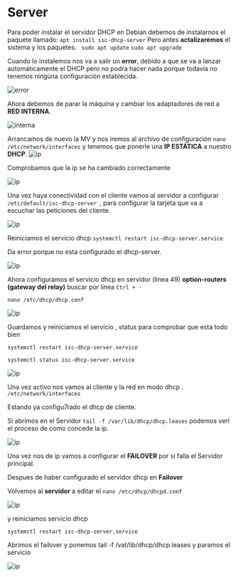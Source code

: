 # Server
Para poder instalar el servidor DHCP en Debian debemos de instalarnos el
paquete llamado:
`apt install isc-dhcp-server`
Pero antes **actalizaremos** el sistema y los paquetes.
` sudo apt update`
`sudo apt upgrade`

Cuando lo instalemos nos va a salir un **error**, debido a que se va a lanzar
automáticamente el DHCP pero no podra hacer nada porque todavia no tenemos
ningúna configuración establecida.

![error](img/1.png)

Ahora debemos de parar la máquina y cambiar los adaptadores de red a **RED
INTERNA**.

![interna](img/S1.png)

Arrancamos de nuevo la MV y nos iremos al archivo de configuración
`nano /etc/network/interfaces` y tenemos que ponerle una **IP ESTÁTICA** a nuestro
**DHCP**.
![ip](img/S2.png)

Comprobamos que la ip se ha cambiado  correctamente

![ip](img/S2.2.png)


Una vez haya conectividad con el cliente vamos al servidor a configurar `/etc/default/isc-dhcp-server `,
para configurar la tarjeta que va a escuchar las peticiones del cliente.

![ip](img/S3.png)

Reiniciamos el servicio dhcp
`systemctl restart isc-dhcp-server.service`

Da error porque no esta configurado el dhcp-server.

![ip](img/S4.png)

Ahora configuramos el servicio dhcp en servidor (linea 49)
**option-routers (gateway del relay)**
buscar por linea `Ctrl + -`

`nano /etc/dhcp/dhcp.conf`

![ip](img/S5.png)

Guardamos y reiniciamos el servicio , status para comprobar que esta todo bien

`systemctl restart isc-dhcp-server.service`

`systemctl status isc-dhcp-server.service`

![ip](img/S6.png)

Una vez activo nos vamos al cliente y la red en modo dhcp . 
`/etc/network/interfaces`

Estando ya configu7rado el dhcp de cliente.

Si abrimos en el Servidor
`tail -f /var/lib/dhcp/dhcp.leases`
podemos verl el proceso de como concede la ip.

![ip](img/S7.png)

Una vez nos de ip vamos a configurar el **FAILOVER** por si falla el Servidor principal.

Despues de haber configurado el servidor dhcp en **Failover**

Volvemos al **servidor** a editar el `nano /etc/dhcp/dhcpd.conf `

![ip](img/S8.png)

y reiniciamos servicio dhcp 

`systemctl restart isc-dhcp-server.service`

Abrimos el failover y ponemos tail -f /vat/lib/dhcp/dhcp.leases y paramos el servicio

![ip](img/S9.png)
